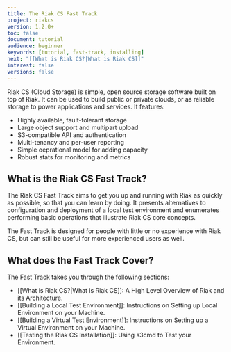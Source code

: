 ```yaml
---
title: The Riak CS Fast Track
project: riakcs
version: 1.2.0+
toc: false
document: tutorial
audience: beginner
keywords: [tutorial, fast-track, installing]
next: "[[What is Riak CS?|What is Riak CS]]"
interest: false
versions: false
---
```


Riak CS (Cloud Storage) is simple, open source storage software built on top of Riak. It can be used to build public or private clouds, or as reliable storage to power applications and services. It features:

* Highly available, fault-tolerant storage
* Large object support and multipart upload
* S3-compatible API and authentication
* Multi-tenancy and per-user reporting
* Simple oeprational model for adding capacity
* Robust stats for monitoring and metrics

## What is the Riak CS Fast Track?

The Riak CS Fast Track aims to get you up and running with Riak as quickly as possible, so that you can learn by doing.  It presents alternatives to configuration and deployment of a local test environment and enumerates performing basic operations that illustrate Riak CS core concepts. 

The Fast Track is designed for people with little or no experience with Riak CS, but can still be useful for more experienced users as well. 

## What does the Fast Track Cover?

The Fast Track takes you through the following sections:  

* [[What is Riak CS?|What is Riak CS]]: A High Level Overview of Riak and its Architecture.
* [[Building a Local Test Environment]]: Instructions on Setting up Local Environment on your Machine.
* [[Building a Virtual Test Environment]]: Instructions on Setting up a Virtual Environment on your Machine.
* [[Testing the Riak CS Installation]]:  Using s3cmd to Test your Environment.
